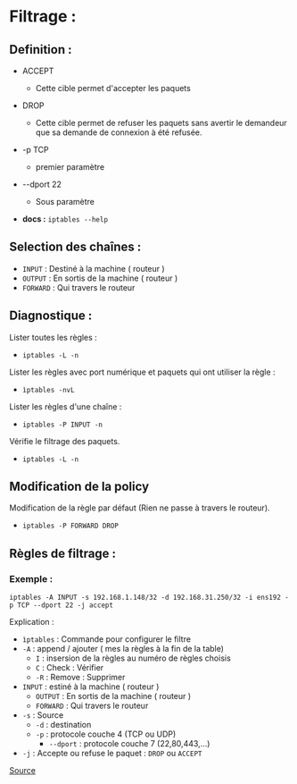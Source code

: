 # Filtrage :

## Definition  :

- ACCEPT
  - Cette cible permet d'accepter les paquets
- DROP
  - Cette cible permet de refuser les paquets sans avertir le demandeur que sa demande de connexion à été refusée.

- -p TCP 
  - premier paramètre
- --dport 22
  - Sous paramètre

- **docs :** `iptables --help`

## Selection des chaînes :

- `INPUT` : Destiné à la machine ( routeur )
- `OUTPUT` : En sortis de la machine ( routeur )
- `FORWARD` : Qui travers le routeur

## Diagnostique :

Lister toutes les règles :

- `iptables -L -n`

Lister les règles avec port numérique et paquets qui ont utiliser la règle :

- `ìptables -nvL`
  
Lister les règles d'une chaîne :

- `iptables -P INPUT -n`

Vérifie le filtrage des paquets.

- `iptables -L -n` 
  
## Modification de la policy
  
Modification de la règle par défaut (Rien ne passe à travers le routeur).
  
  - `iptables -P FORWARD DROP`


## Règles de filtrage : 

### Exemple :

`iptables -A INPUT -s 192.168.1.148/32 -d 192.168.31.250/32 -i ens192 -p TCP --dport 22 -j accept`


Explication  :

- `ìptables` : Commande pour configurer le filtre
- `-A` : append / ajouter ( mes la règles à la fin de la table)
  - `I` : insersion de la règles au numéro de règles choisis
  - `C` : Check : Vérifier
  - `-R` : Remove : Supprimer
- `INPUT` : estiné à la machine ( routeur )
  - `OUTPUT` : En sortis de la machine ( routeur )
  - `FORWARD` : Qui travers le routeur
- `-s` : Source
  - `-d` : destination
  - `-p` : protocole couche 4 (TCP ou UDP)
    - `--dport` : protocole couche 7 (22,80,443,...)
- `-j` : Accepte ou refuse le paquet : `DROP` ou `ACCEPT` 
  

[Source](https://tldp.org/pub/Linux/docs/HOWTO/translations/fr/html-1page/Masquerading-Simple-HOWTO.html)
